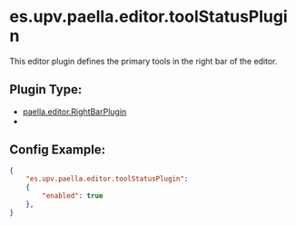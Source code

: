 # es.upv.paella.editor.toolStatusPlugin

This editor plugin defines the primary tools in the right bar of the editor.


## Plugin Type:
- [paella.editor.RightBarPlugin](../developer/plugin_types.md)
- 
## Config Example:

```json
{
	"es.upv.paella.editor.toolStatusPlugin": 
	{
		"enabled": true
	},
}
```

